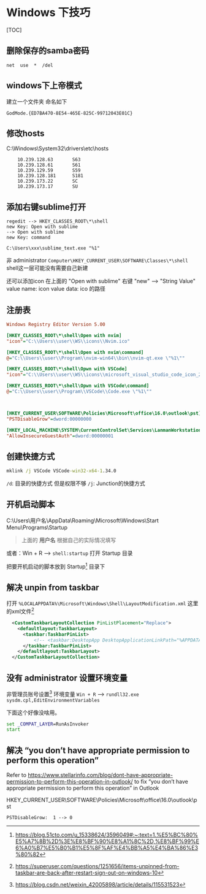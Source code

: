 # Windows 下技巧

[TOC]

## 删除保存的samba密码
```batch
net  use  *  /del
```

## windows下上帝模式
建立一个文件夹 命名如下
```batch
GodMode.{ED7BA470-8E54-465E-825C-99712043E01C} 
```

## 修改hosts
C:\Windows\System32\drivers\etc\hosts
```
    10.239.128.63       S63
    10.239.128.61       S61
    10.239.129.59       S59
    10.239.128.181      S181
    10.239.173.22       SC
    10.239.173.17       SU
```

## 添加右键sublime打开
```
regedit --> HKEY_CLASSES_ROOT\*\shell
new Key: Open with sublime
--> Open with sublime
new Key: command

C:\Users\xxx\sublime_text.exe "%1"
```

非 administrator `Computer\HKEY_CURRENT_USER\SOFTWARE\Classes\*\shell`
shell这一层可能没有需要自己新建

还可以添加icon
在上面的 "Open with sublime" 右键 "new" --> "String Value"
value name: icon
value data: ico 的路径

## 注册表
```ini
Windows Registry Editor Version 5.00

[HKEY_CLASSES_ROOT\*\shell\Open with nvim]
"icon"="C:\\Users\\user\\WS\\icons\\Nvim.ico"

[HKEY_CLASSES_ROOT\*\shell\Open with nvim\command]
@="C:\\Users\\user\\Program\\nvim-win64\\bin\\nvim-qt.exe \"%1\""

[HKEY_CLASSES_ROOT\*\shell\Opwn with VSCode]
"icon"="C:\\Users\\user\\WS\\icons\\microsoft_visual_studio_code_icon_256x256.ico"

[HKEY_CLASSES_ROOT\*\shell\Opwn with VSCode\command]
@="C:\\Users\\user\\Program\\VSCode\\Code.exe \"%1\""



[HKEY_CURRENT_USER\SOFTWARE\Policies\Microsoft\office\16.0\outlook\pst]
"PSTDisableGrow"=dword:00000000

[HKEY_LOCAL_MACHINE\SYSTEM\CurrentControlSet\Services\LanmanWorkstation\Parameters]
"AllowInsecureGuestAuth"=dword:00000001
```


## 创建快捷方式
```bat
mklink /j VSCode VSCode-win32-x64-1.34.0
```

`/d`: 目录的快捷方式 但是权限不够
`/j`: Junction的快捷方式

## 开机启动脚本
C:\Users\用户名\AppData\Roaming\Microsoft\Windows\Start Menu\Programs\Startup
> 上面的 **用户名** 根据自己的实际情况填写

或者：Win + R --> `shell:startup` 打开 Startup 目录

把要开机启动的脚本放到 Startup[^Startup] 目录下

## 解决 unpin from taskbar
打开 `%LOCALAPPDATA%\Microsoft\Windows\Shell\LayoutModification.xml` 这里的xml文件[^unping_from_taskbar]

```xml
  <CustomTaskbarLayoutCollection PinListPlacement="Replace">
    <defaultlayout:TaskbarLayout>
      <taskbar:TaskbarPinList>
		  <!-- <taskbar:DesktopApp DesktopApplicationLinkPath="%APPDATA%\Microsoft\Windows\Start Menu\Programs\System Tools\File Explorer.lnk" /> -->
      </taskbar:TaskbarPinList>
    </defaultlayout:TaskbarLayout>
  </CustomTaskbarLayoutCollection>
```

## 没有 administrator 设置环境变量

非管理员账号设置[^non_admin_env] 环境变量
`Win + R` --> `rundll32.exe sysdm.cpl,EditEnvironmentVariables`

下面这个好像没啥用。
```bat
set _COMPAT_LAYER=RunAsInvoker
start
```

## 解决 “you don’t have appropriate permission to perform this operation”
Refer to https://www.stellarinfo.com/blog/dont-have-appropriate-permission-to-perform-this-operation-in-outlook/
to fix “you don’t have appropriate permission to perform this operation” in Outlook

HKEY_CURRENT_USER\SOFTWARE\Policies\Microsoft\office\16.0\outlook\pst

`PSTDisableGrow:  1 --> 0`


[^Startup]: https://blog.51cto.com/u_15338624/3596049#:~:text=1.%E5%BC%80%E5%A7%8B%2D%3E%E8%BF%90%E8%A1%8C%2D,%E8%BF%99%E6%A0%B7%E5%B0%B1%E5%8F%AF%E4%BB%A5%E4%BA%86%E3%80%82
[^non_admin_env]: https://blog.csdn.net/weixin_42005898/article/details/115531523
[^unping_from_taskbar]: https://superuser.com/questions/1251656/items-unpinned-from-taskbar-are-back-after-restart-sign-out-on-windows-10
